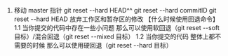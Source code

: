 1. 移动 master 指针
   git reset --hard HEAD^^
   git reset --hard commitID
   git reset --hard HEAD 放弃工作区和暂存区的修改
   【什么时候使用回退命令】
   1.1 当你提交的代码中存在一些小问题 那么可以使用软回退（git reset --soft 目标）/混合回退（git reset --mixed 目标）
   1.2 当你提交的代码 整体上都不需要的时候 那么可以使用硬回退（git reset --hard 目标）
